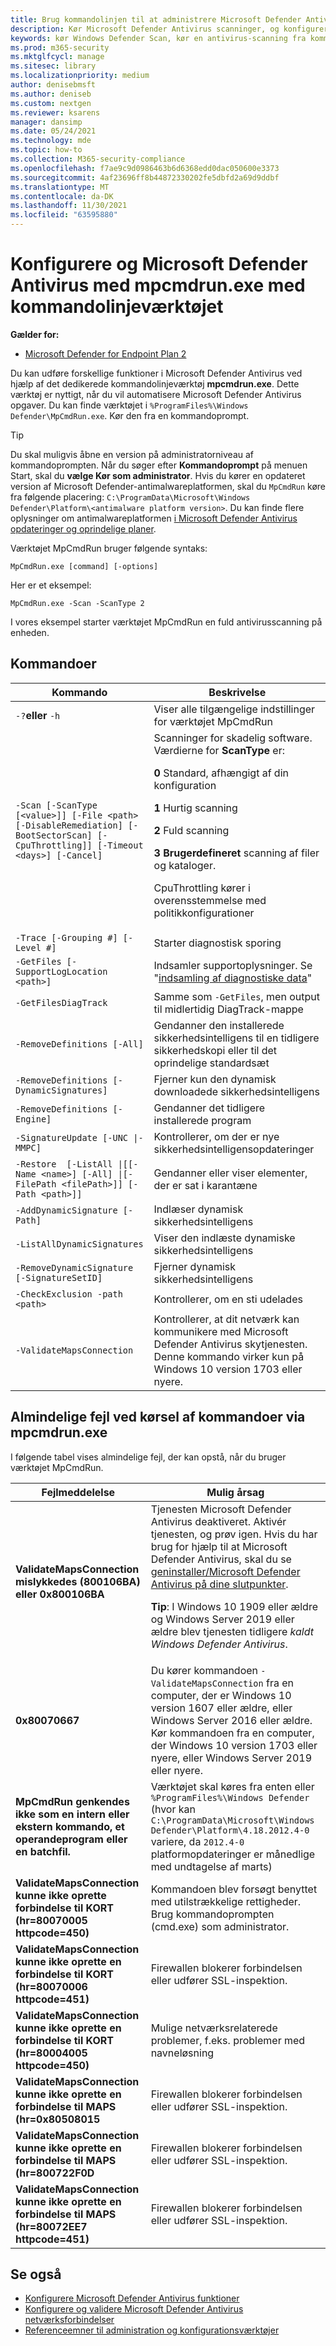 ```yaml
---
title: Brug kommandolinjen til at administrere Microsoft Defender Antivirus
description: Kør Microsoft Defender Antivirus scanninger, og konfigurer næste generations beskyttelse med et dedikeret kommandolinjeværktøj.
keywords: kør Windows Defender Scan, kør en antivirus-scanning fra kommandolinjen, kør Windows Defender Scan fra kommandolinjen, mpcmdrun, defender
ms.prod: m365-security
ms.mktglfcycl: manage
ms.sitesec: library
ms.localizationpriority: medium
author: denisebmsft
ms.author: deniseb
ms.custom: nextgen
ms.reviewer: ksarens
manager: dansimp
ms.date: 05/24/2021
ms.technology: mde
ms.topic: how-to
ms.collection: M365-security-compliance
ms.openlocfilehash: f7ae9c9d0986463b6d6368edd0dac050600e3373
ms.sourcegitcommit: 4af23696ff8b44872330202fe5dbfd2a69d9ddbf
ms.translationtype: MT
ms.contentlocale: da-DK
ms.lasthandoff: 11/30/2021
ms.locfileid: "63595880"
---
```

# <a name="configure-and-manage-microsoft-defender-antivirus-with-the-mpcmdrunexe-command-line-tool"></a>Konfigurere og Microsoft Defender Antivirus med mpcmdrun.exe med kommandolinjeværktøjet

**Gælder for:**

- [Microsoft Defender for Endpoint Plan 2](https://go.microsoft.com/fwlink/p/?linkid=2154037)

Du kan udføre forskellige funktioner i Microsoft Defender Antivirus ved hjælp af det dedikerede kommandolinjeværktøj **mpcmdrun.exe**. Dette værktøj er nyttigt, når du vil automatisere Microsoft Defender Antivirus opgaver. Du kan finde værktøjet i `%ProgramFiles%\Windows Defender\MpCmdRun.exe`. Kør den fra en kommandoprompt.

> [!TIP]
> Du skal muligvis åbne en version på administratorniveau af kommandoprompten. Når du søger efter **Kommandoprompt** på menuen Start, skal du **vælge Kør som administrator**. Hvis du kører en opdateret version af Microsoft Defender-antimalwareplatformen, skal du `MpCmdRun` køre fra følgende placering: `C:\ProgramData\Microsoft\Windows Defender\Platform\<antimalware platform version>`. Du kan finde flere oplysninger om antimalwareplatformen [i Microsoft Defender Antivirus opdateringer og oprindelige planer](manage-updates-baselines-microsoft-defender-antivirus.md).

Værktøjet MpCmdRun bruger følgende syntaks:

```console
MpCmdRun.exe [command] [-options]
```

Her er et eksempel:

```console
MpCmdRun.exe -Scan -ScanType 2
```

I vores eksempel starter værktøjet MpCmdRun en fuld antivirusscanning på enheden.

## <a name="commands"></a>Kommandoer

|Kommando|Beskrivelse|
|---|---|
|`-?`**eller** `-h`|Viser alle tilgængelige indstillinger for værktøjet MpCmdRun|
|`-Scan [-ScanType [<value>]] [-File <path> [-DisableRemediation] [-BootSectorScan] [-CpuThrottling]] [-Timeout <days>] [-Cancel]`|Scanninger for skadelig software. Værdierne for **ScanType** er:<p>**0** Standard, afhængigt af din konfiguration<p>**1** Hurtig scanning<p>**2** Fuld scanning<p>**3 Brugerdefineret** scanning af filer og kataloger.<p>CpuThrottling kører i overensstemmelse med politikkonfigurationer|
|`-Trace [-Grouping #] [-Level #]`|Starter diagnostisk sporing|
|`-GetFiles [-SupportLogLocation <path>]`|Indsamler supportoplysninger. Se "[indsamling af diagnostiske data](collect-diagnostic-data.md)"|
|`-GetFilesDiagTrack`|Samme som `-GetFiles`, men output til midlertidig DiagTrack-mappe|
|`-RemoveDefinitions [-All]`|Gendanner den installerede sikkerhedsintelligens til en tidligere sikkerhedskopi eller til det oprindelige standardsæt|
|`-RemoveDefinitions [-DynamicSignatures]`|Fjerner kun den dynamisk downloadede sikkerhedsintelligens|
|`-RemoveDefinitions [-Engine]`|Gendanner det tidligere installerede program|
|`-SignatureUpdate [-UNC \|-MMPC]`|Kontrollerer, om der er nye sikkerhedsintelligensopdateringer|
|`-Restore  [-ListAll \|[[-Name <name>] [-All] \|[-FilePath <filePath>]] [-Path <path>]]`|Gendanner eller viser elementer, der er sat i karantæne|
|`-AddDynamicSignature [-Path]`|Indlæser dynamisk sikkerhedsintelligens|
|`-ListAllDynamicSignatures`|Viser den indlæste dynamiske sikkerhedsintelligens|
|`-RemoveDynamicSignature [-SignatureSetID]`|Fjerner dynamisk sikkerhedsintelligens|
|`-CheckExclusion -path <path>`|Kontrollerer, om en sti udelades|
|`-ValidateMapsConnection`|Kontrollerer, at dit netværk kan kommunikere med Microsoft Defender Antivirus skytjenesten. Denne kommando virker kun på Windows 10 version 1703 eller nyere.|

## <a name="common-errors-in-running-commands-via-mpcmdrunexe"></a>Almindelige fejl ved kørsel af kommandoer via mpcmdrun.exe

I følgende tabel vises almindelige fejl, der kan opstå, når du bruger værktøjet MpCmdRun.

|Fejlmeddelelse|Mulig årsag|
|---|---|
|**ValidateMapsConnection mislykkedes (800106BA)** **eller 0x800106BA**|Tjenesten Microsoft Defender Antivirus deaktiveret. Aktivér tjenesten, og prøv igen. Hvis du har brug for hjælp til at Microsoft Defender Antivirus, skal du se [geninstaller/Microsoft Defender Antivirus på dine slutpunkter](switch-to-mde-phase-2.md#reinstallenable-microsoft-defender-antivirus-on-your-endpoints).<p> **Tip**: I Windows 10 1909 eller ældre og Windows Server 2019 eller ældre blev tjenesten tidligere *kaldt Windows Defender Antivirus*.|
|**0x80070667**|Du kører kommandoen `-ValidateMapsConnection` fra en computer, der er Windows 10 version 1607 eller ældre, eller Windows Server 2016 eller ældre. Kør kommandoen fra en computer, der Windows 10 version 1703 eller nyere, eller Windows Server 2019 eller nyere.|
|**MpCmdRun genkendes ikke som en intern eller ekstern kommando, et operandeprogram eller en batchfil.**|Værktøjet skal køres fra enten eller `%ProgramFiles%\Windows Defender` (hvor kan `C:\ProgramData\Microsoft\Windows Defender\Platform\4.18.2012.4-0` variere, da `2012.4-0` platformopdateringer er månedlige med undtagelse af marts)|
|**ValidateMapsConnection kunne ikke oprette forbindelse til KORT (hr=80070005 httpcode=450)**|Kommandoen blev forsøgt benyttet med utilstrækkelige rettigheder. Brug kommandoprompten (cmd.exe) som administrator.|
|**ValidateMapsConnection kunne ikke oprette en forbindelse til KORT (hr=80070006 httpcode=451)**|Firewallen blokerer forbindelsen eller udfører SSL-inspektion.|
|**ValidateMapsConnection kunne ikke oprette en forbindelse til KORT (hr=80004005 httpcode=450)**|Mulige netværksrelaterede problemer, f.eks. problemer med navneløsning|
|**ValidateMapsConnection kunne ikke oprette en forbindelse til MAPS (hr=0x80508015**|Firewallen blokerer forbindelsen eller udfører SSL-inspektion.|
|**ValidateMapsConnection kunne ikke oprette en forbindelse til MAPS (hr=800722F0D**|Firewallen blokerer forbindelsen eller udfører SSL-inspektion.|
|**ValidateMapsConnection kunne ikke oprette en forbindelse til MAPS (hr=80072EE7 httpcode=451)**|Firewallen blokerer forbindelsen eller udfører SSL-inspektion.|

## <a name="see-also"></a>Se også

- [Konfigurere Microsoft Defender Antivirus funktioner](configure-microsoft-defender-antivirus-features.md)
- [Konfigurere og validere Microsoft Defender Antivirus netværksforbindelser](configure-network-connections-microsoft-defender-antivirus.md)
- [Referenceemner til administration og konfigurationsværktøjer](configuration-management-reference-microsoft-defender-antivirus.md)

